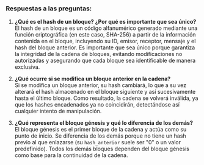 ### Respuestas a las preguntas:

1. **¿Qué es el hash de un bloque? ¿Por qué es importante que sea único?**  
   El hash de un bloque es un código alfanumérico generado mediante una función criptográfica (en este caso, SHA-256) a partir de la información contenida en el bloque, incluyendo su ID, emisor, receptor, mensaje y el hash del bloque anterior. Es importante que sea único porque garantiza la integridad de la cadena de bloques, evitando modificaciones no autorizadas y asegurando que cada bloque sea identificable de manera exclusiva.

2. **¿Qué ocurre si se modifica un bloque anterior en la cadena?**  
   Si se modifica un bloque anterior, su hash cambiará, lo que a su vez alterará el hash almacenado en el bloque siguiente y así sucesivamente hasta el último bloque. Como resultado, la cadena se volverá inválida, ya que los hashes encadenados ya no coincidirán, detectándose así cualquier intento de manipulación.

3. **¿Qué representa el bloque génesis y qué lo diferencia de los demás?**  
   El bloque génesis es el primer bloque de la cadena y actúa como su punto de inicio. Se diferencia de los demás porque no tiene un hash previo al que enlazarse (su `hash_anterior` suele ser "0" o un valor predefinido). Todos los demás bloques dependen del bloque génesis como base para la continuidad de la cadena.